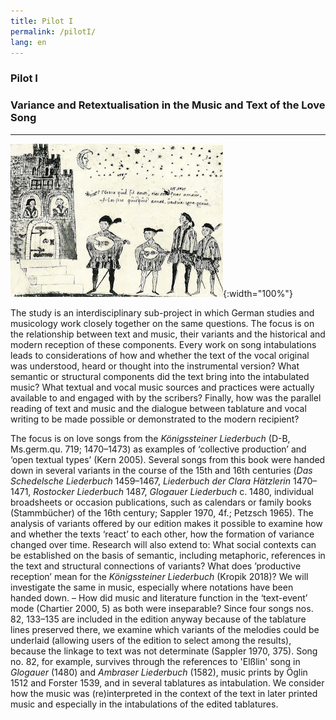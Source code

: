 ```yaml
---
title: Pilot I
permalink: /pilotI/
lang: en
---
```


### Pilot I
### Variance and Retextualisation in the Music and Text of the Love Song
___
![](/assets/img/Hofieren_Dohna.png "Federzeichnung aus dem verschollenen Stammbuch des Burggrafen Achatius zu Dohna, um 1550 (Bildzitat nach: Walter Salmen Musikleben im 16. Jahrhundert (Musikgeschichte in Bildern III/9), Leipzig 1976, S. 146"){:width="100%"}

The study is an interdisciplinary sub-project in which German studies and musicology work closely together on the same questions. The focus is on the relationship between text and music, their variants and the historical and modern reception of these components. Every work on song intabulations leads to considerations of how and whether the text of the vocal original was understood, heard or thought into the instrumental version? What semantic or structural components did the text bring into the intabulated music? What textual and vocal music sources and practices were actually available to and engaged with by the scribers? Finally, how was the parallel reading of text and music and the dialogue between tablature and vocal writing to be made possible or demonstrated to the modern recipient? 

The focus is on love songs from the _Königssteiner Liederbuch_ (D-B, Ms.germ.qu.
719; 1470–1473) as examples of ‘collective production’ and ‘open textual types’ (Kern 2005). Several
songs from this book were handed down in several variants in the course of the 15th and 16th
centuries (_Das Schedelsche Liederbuch_ 1459–1467, _Liederbuch der Clara Hätzlerin_ 1470–1471,
_Rostocker Liederbuch_ 1487, _Glogauer Liederbuch_ c. 1480, individual broadsheets or occasion
publications, such as calendars or family books (Stammbücher) of the 16th century; Sappler 1970,
4f.; Petzsch 1965). The analysis of variants offered by our edition makes it possible to examine how
and whether the texts ‘react’ to each other, how the formation of variance changed over time.
Research will also extend to: What social contexts can be established on the basis of semantic,
including metaphoric, references in the text and structural connections of variants? What does
’productive reception’ mean for the _Königssteiner Liederbuch_ (Kropik 2018)? We will investigate the
same in music, especially where notations have been handed down. – How did music and literature
function in the ‘text-event’ mode (Chartier 2000, 5) as both were inseparable? Since four songs nos. 82, 133–135 are included in the edition anyway because of the tablature lines preserved there, we
examine which variants of the melodies could be underlaid (allowing users of the edition to select
among the results), because the linkage to text was not determinate (Sappler 1970, 375). Song no.
82, for example, survives through the references to 'Elßlin' song in _Glogauer_ (1480) and _Ambraser
Liederbuch_ (1582), music prints by Öglin 1512 and Forster 1539, and in several tablatures as
intabulation. We consider how the music was (re)interpreted in the context of the text in later printed
music and especially in the intabulations of the edited tablatures.
